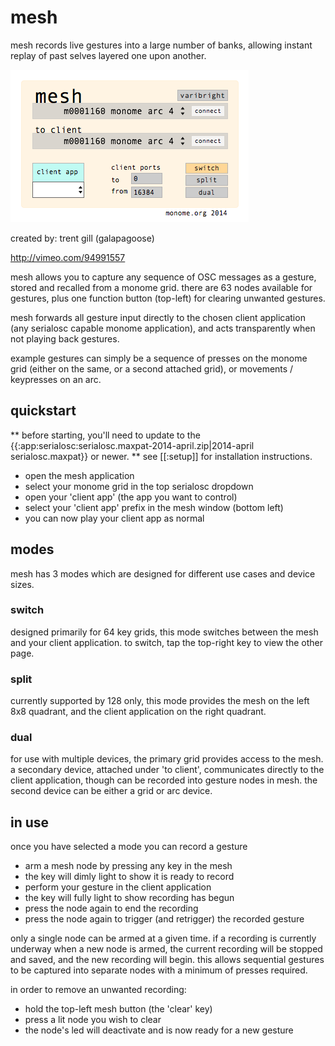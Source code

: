 # mesh

mesh records live gestures into a large number of banks, allowing instant replay of past selves layered one upon another.

![](mesh-screencap.png)

created by: trent gill (galapagoose)

http://vimeo.com/94991557

mesh allows you to capture any sequence of OSC messages as a gesture, stored and recalled from a monome grid. there are 63 nodes available for gestures, plus one function button (top-left) for clearing unwanted gestures.

mesh forwards all gesture input directly to the chosen client application (any serialosc capable monome application), and acts transparently when not playing back gestures.

example gestures can simply be a sequence of presses on the monome grid (either on the same, or a second attached grid), or movements / keypresses on an arc.

## quickstart

** before starting, you'll need to update to the {{:app:serialosc:serialosc.maxpat-2014-april.zip|2014-april serialosc.maxpat}} or newer. ** see [[:setup]] for installation instructions.

* open the mesh application
* select your monome grid in the top serialosc dropdown
* open your 'client app' (the app you want to control)
* select your 'client app' prefix in the mesh window (bottom left)
* you can now play your client app as normal

## modes

mesh has 3 modes which are designed for different use cases and device sizes.

### switch
designed primarily for 64 key grids, this mode switches between the mesh and your client application. to switch, tap the top-right key to view the other page.

### split
currently supported by 128 only, this mode provides the mesh on the left 8x8 quadrant, and the client application on the right quadrant.

### dual
for use with multiple devices, the primary grid provides access to the mesh. a secondary device, attached under 'to client', communicates directly to the client application, though can be recorded into gesture nodes in mesh. the second device can be either a grid or arc device.

## in use
once you have selected a mode you can record a gesture
* arm a mesh node by pressing any key in the mesh
* the key will dimly light to show it is ready to record
* perform your gesture in the client application
* the key will fully light to show recording has begun
* press the node again to end the recording
* press the node again to trigger (and retrigger) the recorded gesture

only a single node can be armed at a given time. if a recording is currently underway when a new node is armed, the current recording will be stopped and saved, and the new recording will begin. this allows sequential gestures to be captured into separate nodes with a minimum of presses required.

in order to remove an unwanted recording:

* hold the top-left mesh button (the 'clear' key)
* press a lit node you wish to clear
* the node's led will deactivate and is now ready for a new gesture